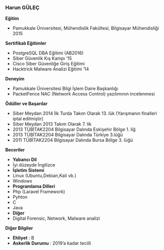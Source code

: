 ### Harun GÜLEÇ

**Eğitim**
* Pamukkale Üniversitesi, Mühendislik Fakültesi, Bilgisayar Mühendisliği 2015  
 
**Sertifikalı Eğitimler**
* PostgreSQL DBA Eğitimi (AB2016)
* Siber Güvenlik Kış Kampı ‘15
* Cisco Siber Güvenliğe Giriş Eğitimi
* Hacktrick Malware Analizi Eğitimi ‘14
 
**Deneyim**

* Pamukkale Üniversitesi Bilgi İşlem Daire Başkanlığı
 * PacketFence NAC (Network Access Control) yazılımının incelenmesi
  
**Ödüller ve Başarılar**

* Siber Meydan 2014 İlk Turda Takım Olarak 13. lük (Yarışmanın finalleri iptal edilmiştir)
* Siber Meydan 2013 Takım Olarak 7. lik
* 2013 TÜBİTAK­2204 Bilgisayar Dalında Eskişehir Bölge 1. liğ
* 2013 TÜBİTAK­2204 Bilgisayar Dalında Türkiye 3.lüğü
* 2011 TÜBİTAK­2204 Bilgisayar Dalında Bursa Bölge 3. lüğü
 
**Beceriler**
* **Yabancı Dil**
 * İyi düzeyde İngilizce  
* **İşletim Sistemi**  
 * Linux (Ubuntu,Debian,Kali vb.)  
 * Windows  
* **Programlama Dilleri**  
 * Php (Laravel Framework)  
 * Pyhton  
 * C  
 * Java  
* **Diğer**  
 * Digital Forensic, Network, Malware analizi  

**Diğer Bilgiler**      
  * **Ehliyet** : B    
  * **Askerlik Durumu** : ​2019’a kadar tecilli    
